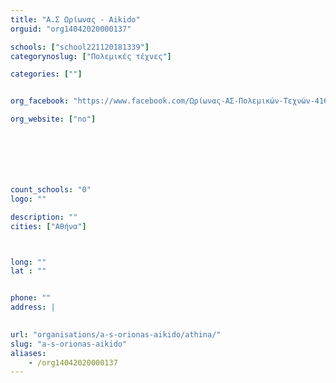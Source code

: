 ```yaml
---
title: "Α.Σ Ωρίωνας - Aikido"
orguid: "org14042020000137"

schools: ["school221120181339"]
categorynoslug: ["Πολεμικές τέχνες"]

categories: [""]


org_facebook: "https://www.facebook.com/Ωρίωνας-ΑΣ-Πολεμικών-Τεχνών-416727285139598/"

org_website: ["no"]







count_schools: "0"
logo: ""

description: ""
cities: ["Αθήνα"]



long: ""
lat : ""


phone: ""
address: |
    

url: "organisations/a-s-orionas-aikido/athina/"
slug: "a-s-orionas-aikido"
aliases:
    - /org14042020000137
---
```



